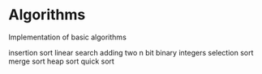 # Algorithms
Implementation of basic algorithms

insertion sort
linear search
adding two n bit binary integers
selection sort
merge sort
heap sort
quick sort
